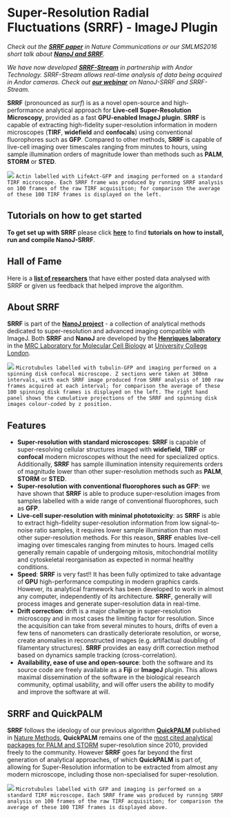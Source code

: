 # Super-Resolution Radial Fluctuations (SRRF) - ImageJ Plugin #

*Check out the **[SRRF paper](http://www.nature.com/articles/ncomms12471)** in Nature Communications or our SMLMS2016 short talk about [**NanoJ and SRRF**](https://www.youtube.com/watch?v=HjrcM8NfWJE).* 

*We have now developed [**SRRF-Stream**](http://www.andor.com/srrf-stream?gclid=CjwKCAjwtdbLBRALEiwAm8pA5ZtXUvog5Uq-ENVIHr0dVeZYDYQt8M_eJQYfjSyhyJ96Cb2Jw2cotBoCIaAQAvD_BwE) in partnership with Andor Technology. SRRF-Stream allows real-time analysis of data being acquired in Andor cameras. Check out [**our webinar**](http://www.andor.com/learning-academy/nanoj-srrf-and-srrf-stream-fast-live-cell-conventional-fluorophore-super-resolution-for-most-modern-microscopes-july-2017) on NanoJ-SRRF and SRRF-Stream.*

**SRRF** (pronounced as *surf*) is as a novel open-source and high-performance analytical approach for **Live-cell Super-Resolution Microscopy**, provided as a fast **GPU-enabled ImageJ plugin**. **SRRF** is capable of extracting high-fidelity super-resolution information in modern microscopes (**TIRF**, **widefield** and **confocals**) using conventional fluorophores such as **GFP**. Compared to other methods, **SRRF** is capable of live-cell imaging over timescales ranging from minutes to hours, using sample illumination orders of magnitude lower than methods such as **PALM**, **STORM** or **STED**.

[![](https://bitbucket.org/repo/MxA9bg/images/3159217949-test.jpg)](https://youtu.be/1o7TW32pUKE)
`Actin labelled with LifeAct-GFP and imaging performed on a standard TIRF microscope. Each SRRF frame was produced by running SRRF analysis on 100 frames of the raw TIRF acquisition; for comparison the average of these 100 TIRF frames is displayed on the left.`


## Tutorials on how to get started ##

**To get set up with SRRF** please click [**here**](https://bitbucket.org/rhenriqueslab/nanoj-srrf/wiki/Getting%20set%20up%20with%20SRRF) to find **tutorials on how to install, run and compile NanoJ-SRRF**.

## Hall of Fame ##

Here is a [**list of researchers**](https://bitbucket.org/rhenriqueslab/nanoj-srrf/wiki/Hall%20of%20Fame) that have either posted data analysed with SRRF or given us feedback that helped improve the algorithm.

## About SRRF ##

**SRRF** is part of the [**NanoJ project**](https://github.com/HenriquesLab/NanoJ-Core) - a collection of analytical methods dedicated to super-resolution and advanced imaging compatible with ImageJ. Both **SRRF** and **NanoJ** are developed by the [**Henriques laboratory**](http://www.ucl.ac.uk/lmcb/users/ricardo-henriques) in the [MRC Laboratory for Molecular Cell Biology](http://www.ucl.ac.uk/lmcb/) at [University College London](http://www.ucl.ac.uk/).

[![](https://bitbucket.org/repo/MxA9bg/images/1852944901-youtube%20screenshot.jpg)](https://youtu.be/wb78HsPwQ38)
`Microtubules labelled with tubulin-GFP and imaging performed on a spinning disk confocal microscope. Z sections were taken at 300nm intervals, with each SRRF image produced from SRRF analysis of 100 raw frames acquired at each interval; for comparison the average of these 100 spinning disk frames is displayed on the left. The right hand panel shows the cumulative projections of the SRRF and spinning disk images colour-coded by z position.`

## Features ##

* **Super-resolution with standard microscopes**: **SRRF** is capable of super-resolving cellular structures imaged with **widefield**, **TIRF** or **confocal** modern microscopes without the need for specialized optics. Additionally, **SRRF** has sample illumination intensity requirements orders of magnitude lower than other super-resolution methods such as **PALM**, **STORM** or **STED**.
* **Super-resolution with conventional fluorophores such as GFP**: we have shown that **SRRF** is able to produce super-resolution images from samples labelled with a wide range of conventional fluorophores, such as **GFP**.
* **Live-cell super-resolution with minimal phototoxicity**: as **SRRF** is able to extract high-fidelity super-resolution information from low signal-to-noise ratio samples, it requires lower sample illumination than most other super-resolution methods. For this reason, **SRRF** enables live-cell imaging over timescales ranging from minutes to hours. Imaged cells generally remain capable of undergoing mitosis, mitochondrial motility and cytoskeletal reorganisation as expected in normal healthy conditions.
* **Speed**: **SRRF** is very fast!! It has been fully optimized to take advantage of **GPU** high-performance computing in modern graphics cards. However, its analytical framework has been developed to work in almost any computer, independently of its architecture. **SRRF**, generally will process images and generate super-resolution data in real-time.
* **Drift correction**: drift is a major challenge in super-resolution microscopy and in most cases the limiting factor for resolution. Since the acquisition can take from several minutes to hours, drifts of even a few tens of nanometers can drastically deteriorate resolution, or worse, create anomalies in reconstructed images (e.g. artifactual doubling of filamentary structures). **SRRF** provides an easy drift correction method based on dynamics sample tracking (cross-correlation).
* **Availability, ease of use and open-source**: both the software and its source code are freely available as a **Fiji** or **ImageJ** plugin. This allows maximal dissemination of the software in the biological research community, optimal usability, and will offer users the ability to modify and improve the software at will.

## SRRF and QuickPALM ##

**SRRF** follows the ideology of our previous algorithm [**QuickPALM**](https://code.google.com/archive/p/quickpalm/) published in [Nature Methods](http://www.nature.com/nmeth/journal/v7/n5/full/nmeth0510-339.html), **QuickPALM** remains one of the [most cited analytical packages for PALM and STORM](https://scholar.google.com/scholar_lookup?title=QuickPALM%3A+3D+real-time+photoactivation+nanoscopy+image+processing+in+ImageJ&author=Henriques&publication_year=2010) super-resolution since 2010, provided freely to the community. However **SRRF** goes far beyond the first generation of analytical approaches, of which **QuickPALM** is part of, allowing for Super-Resolution information to be extracted from almost any modern microscope, including those non-specialised for super-resolution.

[![](https://bitbucket.org/repo/MxA9bg/images/1948380863-MTs%20placeholder.jpg)](https://youtu.be/vR176IW0bPw)
`Microtubules labelled with GFP and imaging is performed on a standard TIRF microscope. Each SRRF frame was produced by running SRRF analysis on 100 frames of the raw TIRF acquisition; for comparison the average of these 100 TIRF frames is displayed above.`
